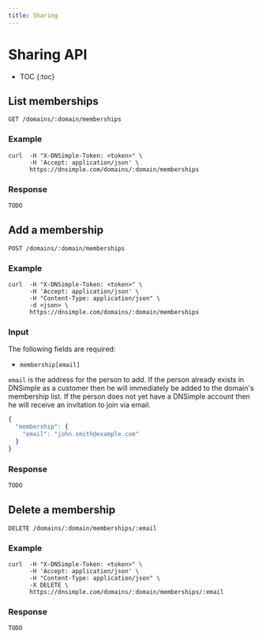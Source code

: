 ```yaml
---
title: Sharing
---
```


# Sharing API

* TOC
{:toc}


## List memberships

    GET /domains/:domain/memberships

### Example

    curl  -H "X-DNSimple-Token: <token>" \
          -H 'Accept: application/json' \
          https://dnsimple.com/domains/:domain/memberships

### Response

~~~ js
TODO
~~~


## Add a membership

    POST /domains/:domain/memberships

### Example

    curl  -H "X-DNSimple-Token: <token>" \
          -H 'Accept: application/json' \
          -H "Content-Type: application/json" \
          -d <json> \
          https://dnsimple.com/domains/:domain/memberships

### Input

The following fields are required:

- `membership[email]`

`email` is the address for the person to add.
If the person already exists in DNSimple as a customer then he will immediately be added to the domain's membership list.
If the person does not yet have a DNSimple account then he will receive an invitation to join via email.

~~~ js
{
  "membership": {
    "email": "john.smith@example.com"
  }
}
~~~

### Response

~~~ js
TODO
~~~


## Delete a membership

    DELETE /domains/:domain/memberships/:email

### Example

    curl  -H "X-DNSimple-Token: <token>" \
          -H 'Accept: application/json' \
          -H "Content-Type: application/json" \
          -X DELETE \
          https://dnsimple.com/domains/:domain/memberships/:email

### Response

~~~ js
TODO
~~~
